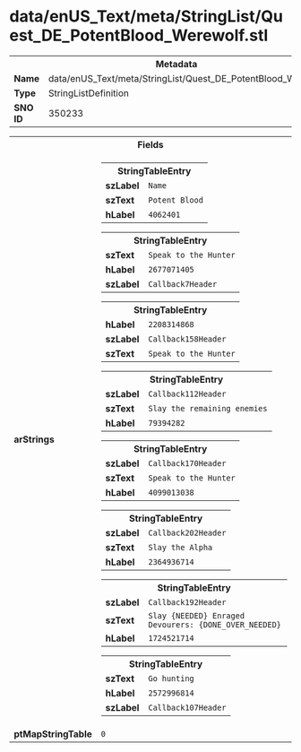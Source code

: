 <h1>data/enUS_Text/meta/StringList/Quest_DE_PotentBlood_Werewolf.stl</h1><table><tr><th colspan="100%">Metadata</th></tr><tr><td><b>Name</b></td><td>data/enUS_Text/meta/StringList/Quest_DE_PotentBlood_Werewolf.stl</td></tr><tr><td><b>Type</b></td><td>StringListDefinition</td></tr><tr><td><b>SNO ID</b></td><td>350233</td></tr></table>

<table><tr><th colspan="100%">Fields</th></tr><tr><td><b>arStrings</b></td><td><table><tr><th colspan="100%">StringTableEntry</th></tr><tr><td><b>szLabel</b></td><td><code>Name</code></td></tr><tr><td><b>szText</b></td><td><code>Potent Blood</code></td></tr><tr><td><b>hLabel</b></td><td><code>4062401</code></td></tr></table>


<table><tr><th colspan="100%">StringTableEntry</th></tr><tr><td><b>szText</b></td><td><code>Speak to the Hunter</code></td></tr><tr><td><b>hLabel</b></td><td><code>2677071405</code></td></tr><tr><td><b>szLabel</b></td><td><code>Callback7Header</code></td></tr></table>


<table><tr><th colspan="100%">StringTableEntry</th></tr><tr><td><b>hLabel</b></td><td><code>2208314868</code></td></tr><tr><td><b>szLabel</b></td><td><code>Callback158Header</code></td></tr><tr><td><b>szText</b></td><td><code>Speak to the Hunter</code></td></tr></table>


<table><tr><th colspan="100%">StringTableEntry</th></tr><tr><td><b>szLabel</b></td><td><code>Callback112Header</code></td></tr><tr><td><b>szText</b></td><td><code>Slay the remaining enemies</code></td></tr><tr><td><b>hLabel</b></td><td><code>79394282</code></td></tr></table>


<table><tr><th colspan="100%">StringTableEntry</th></tr><tr><td><b>szLabel</b></td><td><code>Callback170Header</code></td></tr><tr><td><b>szText</b></td><td><code>Speak to the Hunter</code></td></tr><tr><td><b>hLabel</b></td><td><code>4099013038</code></td></tr></table>


<table><tr><th colspan="100%">StringTableEntry</th></tr><tr><td><b>szLabel</b></td><td><code>Callback202Header</code></td></tr><tr><td><b>szText</b></td><td><code>Slay the Alpha</code></td></tr><tr><td><b>hLabel</b></td><td><code>2364936714</code></td></tr></table>


<table><tr><th colspan="100%">StringTableEntry</th></tr><tr><td><b>szLabel</b></td><td><code>Callback192Header</code></td></tr><tr><td><b>szText</b></td><td><code>Slay {NEEDED} Enraged Devourers: {DONE_OVER_NEEDED}</code></td></tr><tr><td><b>hLabel</b></td><td><code>1724521714</code></td></tr></table>


<table><tr><th colspan="100%">StringTableEntry</th></tr><tr><td><b>szText</b></td><td><code>Go hunting</code></td></tr><tr><td><b>hLabel</b></td><td><code>2572996814</code></td></tr><tr><td><b>szLabel</b></td><td><code>Callback107Header</code></td></tr></table>


</td></tr><tr><td><b>ptMapStringTable</b></td><td><code>0</code></td></tr></table>

